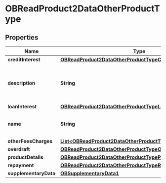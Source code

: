 
# OBReadProduct2DataOtherProductType

## Properties
Name | Type | Description | Notes
------------ | ------------- | ------------- | -------------
**creditInterest** | [**OBReadProduct2DataOtherProductTypeCreditInterest**](OBReadProduct2DataOtherProductTypeCreditInterest.md) |  |  [optional]
**description** | **String** | Description of the Product associated with the account | 
**loanInterest** | [**OBReadProduct2DataOtherProductTypeLoanInterest**](OBReadProduct2DataOtherProductTypeLoanInterest.md) |  |  [optional]
**name** | **String** | Long name associated with the product | 
**otherFeesCharges** | [**List&lt;OBReadProduct2DataOtherProductTypeOtherFeesCharges&gt;**](OBReadProduct2DataOtherProductTypeOtherFeesCharges.md) |  |  [optional]
**overdraft** | [**OBReadProduct2DataOtherProductTypeOverdraft**](OBReadProduct2DataOtherProductTypeOverdraft.md) |  |  [optional]
**productDetails** | [**OBReadProduct2DataOtherProductTypeProductDetails**](OBReadProduct2DataOtherProductTypeProductDetails.md) |  |  [optional]
**repayment** | [**OBReadProduct2DataOtherProductTypeRepayment**](OBReadProduct2DataOtherProductTypeRepayment.md) |  |  [optional]
**supplementaryData** | [**OBSupplementaryData1**](OBSupplementaryData1.md) |  |  [optional]



